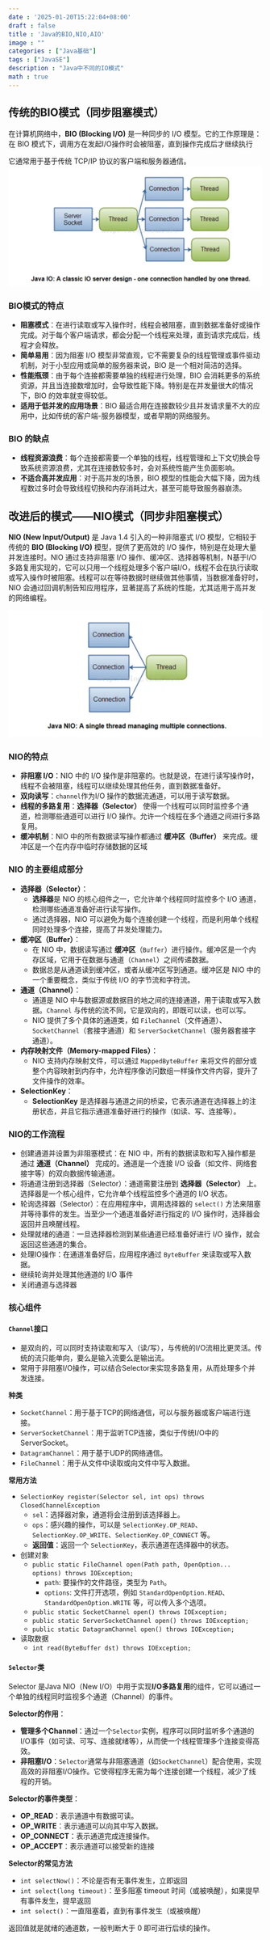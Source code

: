 ```yaml
---
date : '2025-01-20T15:22:04+08:00'
draft : false
title : 'Java的BIO,NIO,AIO'
image : ""
categories : ["Java基础"]
tags : ["JavaSE"]
description : "Java中不同的IO模式"
math : true
---
```


## 传统的BIO模式（**同步阻塞模式**）

在计算机网络中，**BIO (Blocking I/O)** 是一种同步的 I/O 模型。它的工作原理是：在 BIO 模式下，调用方在发起I/O操作时会被阻塞，直到操作完成后才继续执行

它通常用于基于传统 TCP/IP 协议的客户端和服务器通信。![BIO模式示意图](image-20240820112641716.png)

### BIO模式的特点

- **阻塞模式**：在进行读取或写入操作时，线程会被阻塞，直到数据准备好或操作完成。对于每个客户端请求，都会分配一个线程来处理，直到请求完成后，线程才会释放。
- **简单易用**：因为阻塞 I/O 模型非常直观，它不需要复杂的线程管理或事件驱动机制，对于小型应用或简单的服务器来说，BIO 是一个相对简洁的选择。
- **性能瓶颈**：由于每个连接都需要单独的线程进行处理，BIO 会消耗更多的系统资源，并且当连接数增加时，会导致性能下降。特别是在并发量很大的情况下，BIO 的效率就变得较低。
- **适用于低并发的应用场景**：BIO 最适合用在连接数较少且并发请求量不大的应用中，比如传统的客户端-服务器模型，或者早期的网络服务。

### BIO 的缺点

- **线程资源浪费**：每个连接都需要一个单独的线程，线程管理和上下文切换会导致系统资源浪费，尤其在连接数较多时，会对系统性能产生负面影响。
- **不适合高并发应用**：对于高并发的场景，BIO 模型的性能会大幅下降，因为线程数过多时会导致线程切换和内存消耗过大，甚至可能导致服务器崩溃。

## 改进后的模式——NIO模式（**同步非阻塞模式**）

**NIO (New Input/Output)** 是 Java 1.4 引入的一种非阻塞式 I/O 模型，它相较于传统的 **BIO (Blocking I/O)** 模型，提供了更高效的 I/O 操作，特别是在处理大量并发连接时。NIO 通过支持非阻塞 I/O 操作、缓冲区、选择器等机制，N基于I/O多路复用实现的，它可以只用一个线程处理多个客户端I/O，线程不会在执行读取或写入操作时被阻塞。线程可以在等待数据时继续做其他事情，当数据准备好时，NIO 会通过回调机制告知应用程序，显著提高了系统的性能，尤其适用于高并发的网络编程。

![NIO模式示意图](image-20240820112656259.png)

### NIO的特点

- **非阻塞 I/O**：NIO 中的 I/O 操作是非阻塞的。也就是说，在进行读写操作时，线程不会被阻塞，线程可以继续处理其他任务，直到数据准备好。
- **双向读写**：`channel`作为I/O 操作的数据流通道，可以用于读写数据。
- **线程的多路复用**：**选择器（Selector）** 使得一个线程可以同时监控多个通道，检测哪些通道可以进行 I/O 操作。允许一个线程在多个通道之间进行多路复用。
- **缓冲机制**：NIO 中的所有数据读写操作都通过 **缓冲区（Buffer）** 来完成。缓冲区是一个在内存中临时存储数据的区域

### NIO 的主要组成部分

- **选择器（Selector）**：
  - **选择器**是 NIO 的核心组件之一，它允许单个线程同时监控多个 I/O 通道，检测哪些通道准备好进行读写操作。
  - 通过选择器，NIO 可以避免为每个连接创建一个线程，而是利用单个线程同时处理多个连接，提高了并发处理能力。
- **缓冲区（Buffer）**：
  - 在 NIO 中，数据读写通过 **缓冲区**（`Buffer`）进行操作。缓冲区是一个内存区域，它用于在数据与通道（`Channel`）之间传递数据。
  - 数据总是从通道读到缓冲区，或者从缓冲区写到通道。缓冲区是 NIO 中的一个重要概念，类似于传统 I/O 的字节流和字符流。
- **通道（Channel）**：
  - 通道是 NIO 中与数据源或数据目的地之间的连接通道，用于读取或写入数据。`Channel` 与传统的流不同，它是双向的，即既可以读，也可以写。
  - NIO 提供了多个具体的通道类，如 `FileChannel`（文件通道）、`SocketChannel`（套接字通道）和 `ServerSocketChannel`（服务器套接字通道）。
- **内存映射文件（Memory-mapped Files）**：
  - NIO 支持内存映射文件，可以通过 `MappedByteBuffer` 来将文件的部分或整个内容映射到内存中，允许程序像访问数组一样操作文件内容，提升了文件操作的效率。
- **SelectionKey**：
  - **SelectionKey** 是选择器与通道之间的桥梁，它表示通道在选择器上的注册状态，并且它指示通道准备好进行的操作（如读、写、连接等）。

### NIO的工作流程

- 创建通道并设置为非阻塞模式：在 NIO 中，所有的数据读取和写入操作都是通过 **通道（Channel）** 完成的。通道是一个连接 I/O 设备（如文件、网络套接字等）的双向数据传输通道。
- 将通道注册到选择器（Selector）：通道需要注册到 **选择器（Selector）** 上。选择器是一个核心组件，它允许单个线程监控多个通道的 I/O 状态。
- 轮询选择器（Selector）：在应用程序中，调用选择器的 `select()` 方法来阻塞并等待事件的发生。当至少一个通道准备好进行指定的 I/O 操作时，选择器会返回并且唤醒线程。
- 处理就绪的通道：一旦选择器检测到某些通道已经准备好进行 I/O 操作，就会返回这些通道的集合。
- 处理IO操作：在通道准备好后，应用程序通过 `ByteBuffer` 来读取或写入数据。
- 继续轮询并处理其他通道的 I/O 事件
- 关闭通道与选择器

### 核心组件

#### `Channel`接口

- 是双向的，可以同时支持读取和写入（读/写），与传统的I/O流相比更灵活。传统的流只能单向，要么是输入流要么是输出流。
- 常用于非阻塞I/O操作，可以结合Selector来实现多路复用，从而处理多个并发连接。

**种类**

- `SocketChannel`：用于基于TCP的网络通信，可以与服务器或客户端进行连接。
- `ServerSocketChannel`：用于监听TCP连接，类似于传统I/O中的ServerSocket。
- `DatagramChannel`：用于基于UDP的网络通信。
- `FileChannel`：用于从文件中读取或向文件中写入数据。

**常用方法**

- `SelectionKey register(Selector sel, int ops) throws ClosedChannelException`
  - `sel`：选择器对象，通道将会注册到该选择器上。
  - `ops`：感兴趣的操作，可以是 `SelectionKey.OP_READ`、`SelectionKey.OP_WRITE`、`SelectionKey.OP_CONNECT` 等。
  - **返回值**：返回一个 `SelectionKey`，表示通道在选择器中的状态。
- 创建对象
  - `public static FileChannel open(Path path, OpenOption... options) throws IOException;`
    - `path`: 要操作的文件路径，类型为 `Path`。
    - `options`: 文件打开选项，例如 `StandardOpenOption.READ`、`StandardOpenOption.WRITE` 等，可以传入多个选项。
  - `public static SocketChannel open() throws IOException;`
  - `public static ServerSocketChannel open() throws IOException;`
  - `public static DatagramChannel open() throws IOException;`
- 读取数据
  - `int read(ByteBuffer dst) throws IOException;`

#### `Selector`类

Selector 是Java NIO（New I/O）中用于实现**I/O多路复用**的组件，它可以通过一个单独的线程同时监视多个通道（Channel）的事件。

**Selector的作用**：

- **管理多个Channel**：通过一个`Selector`实例，程序可以同时监听多个通道的I/O事件（如可读、可写、连接就绪等），从而使一个线程管理多个连接变得高效。
- **非阻塞I/O**：`Selector`通常与非阻塞通道（如`SocketChannel`）配合使用，实现高效的非阻塞I/O操作。它使得程序无需为每个连接创建一个线程，减少了线程的开销。

**Selector的事件类型**：

- **OP_READ**：表示通道中有数据可读。
- **OP_WRITE**：表示通道可以向其中写入数据。
- **OP_CONNECT**：表示通道完成连接操作。
- **OP_ACCEPT**：表示通道可以接受新的连接

**Selector的常见方法**

- `int selectNow()`：不论是否有无事件发生，立即返回
- `int select(long timeout)`：至多阻塞 timeout 时间（或被唤醒），如果提早有事件发生，提早返回
- `int select()`：一直阻塞着，直到有事件发生（或被唤醒）

返回值就是就绪的通道数，一般判断大于 0 即可进行后续的操作。